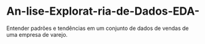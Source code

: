 # An-lise-Explorat-ria-de-Dados-EDA-
Entender padrões e tendências em um conjunto de dados de vendas de uma empresa de varejo.
